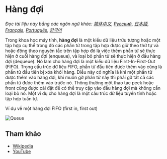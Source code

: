 # Hàng đợi

_Đọc tài liệu này bằng các ngôn ngữ khác:_
[_简体中文_](README.zh-CN.md),
[_Русский_](README.ru-RU.md),
[_日本語_](README.ja-JP.md),
[_Français_](README.fr-FR.md),
[_Português_](README.pt-BR.md),
[_한국어_](README.ko-KR.md)

Trong khoa học máy tính, **hàng đợi** là một kiểu dữ liệu trừu tượng hoặc một tập hợp cụ thể trong đó các phần tử trong tập hợp được giữ theo thứ tự và hoặc động theo nguyên tắc trên tập hợp đó là việc thêm phần tử sẽ thực hiện ở cuối hàng đợi (enqueue), và loại bỏ phần tử sẽ thực hiện ở đầu hàng đợi (dequeue). Nó làm cho hàng đợi là một kiểu dữ liệu First-In-First-Out (FIFO). Trong cấu trúc dữ liệu FIFO, phần tử đầu tiên được thêm vào cũng là phần tử đầu tiên bị xóa khỏi hàng. Điều này có nghĩa là khi một phần tử được thêm vào hàng đợi, khi muốn gỡ phần tử này thì phải gỡ tất cả các phần tử được thêm vào trước nó. Thông thường một thao tác peek hoặc front cũng được cài đặt để có thể truy cập vào đầu hàng đợi mà không cần loại bỏ nó. Một ví dụ cho hàng đợi là một cấu trúc dữ liệu tuyến tính hoặc tập hợp tuần tự.

Ví dụ về một hàng đợi FIFO (first in, first out)

![Queue](https://upload.wikimedia.org/wikipedia/commons/5/52/Data_Queue.svg)

## Tham khảo

- [Wikipedia](https://en.wikipedia.org/wiki/Queue_(abstract_data_type))
- [YouTube](https://www.youtube.com/watch?v=wjI1WNcIntg&list=PLLXdhg_r2hKA7DPDsunoDZ-Z769jWn4R8&index=3&)
